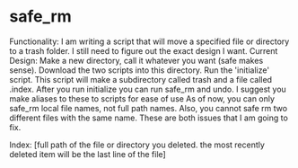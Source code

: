 # safe_rm

Functionality:
I am writing a script that will move a specified file or directory to a trash folder. I still need to figure out the exact design I want.
Current Design: Make a new directory, call it whatever you want (safe makes sense). Download the two scripts into this directory.
Run the 'initialize' script. This script will make a subdirectory called trash and a file called .index.
After you run initialize you can run safe_rm and undo.
I suggest you make aliases to these to scripts for ease of use
As of now, you can only safe_rm local file names, not full path names.
Also, you cannot safe rm two different files with the same name.
These are both issues that I am going to fix.


Index:
[full path of the file or directory you deleted. the most recently deleted item will be the last line of the file]

